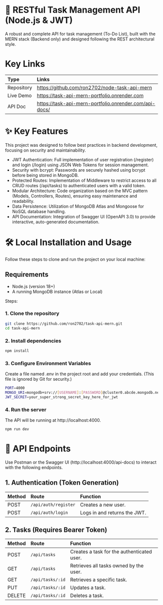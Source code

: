 # 🚀 RESTful Task Management API (Node.js & JWT)
A robust and complete API for task management (To-Do List), built with the MERN stack (Backend only) and designed following the REST architectural style. 

# Key Links

| Type | Links     |
| :-------- | :------- | 
| Repository | https://github.com/ron2702/node-task-api-mern |
| Live Demo | https://task-api-mern-portfolio.onrender.com |
| API Doc | https://task-api-mern-portfolio.onrender.com/api-docs/ |

# ✨ Key Features

This project was designed to follow best practices in backend development, focusing on security and maintainability.

- JWT Authentication: Full implementation of user registration (/register) and login (/login) using JSON Web Tokens for session management.
- Security with bcrypt: Passwords are securely hashed using bcrypt before being stored in MongoDB.
- Protected Routes: Implementation of Middleware to restrict access to all CRUD routes (/api/tasks) to authenticated users with a valid token.
- Modular Architecture: Code organization based on the MVC pattern (Models, Controllers, Routes), ensuring easy maintenance and readability.
- Data Persistence: Utilization of MongoDB Atlas and Mongoose for NoSQL database handling.
- API Documentation: Integration of Swagger UI (OpenAPI 3.0) to provide interactive, auto-generated documentation.

# 🛠️ Local Installation and Usage

Follow these steps to clone and run the project on your local machine:

## Requirements
- Node.js (version 18+)
- A running MongoDB instance (Atlas or Local)

Steps:

### 1. Clone the repository

``` bash
git clone https://github.com/ron2702/task-api-mern.git
cd task-api-mern
```

### 2. Install dependencies

``` bash
npm install
```

### 3. Configure Environment Variables
Create a file named .env in the project root and add your credentials. (This file is ignored by Git for security.)

``` bash
PORT=4000
MONGO_URI=mongodb+srv://[USERNAME]:[PASSWORD]@cluster0.abcde.mongodb.net/tasks-db
JWT_SECRET=your_super_strong_secret_key_here_for_jwt
```

### 4. Run the server
The API will be running at http://localhost:4000.

``` bash
npm run dev
```

# 🔑 API Endpoints
Use Postman or the Swagger UI (http://localhost:4000/api-docs) to interact with the following endpoints.

## 1. Authentication (Token Generation)

| Method | Route     | Function                |
| :-------- | :------- | :------------------------- |
| POST | `/api/auth/register` | Creates a new user. |
| POST | `/api/auth/login` | Logs in and returns the JWT. |

## 2. Tasks (Requires Bearer Token)

| Method | Route     | Function                |
| :-------- | :------- | :------------------------- |
| POST | `/api/tasks` | Creates a task for the authenticated user. |
| GET | `/api/tasks` | Retrieves all tasks owned by the user. |
| GET | `/api/tasks/:id` | Retrieves a specific task. |
| PUT | `/api/tasks/:id` | Updates a task. |
| DELETE | `/api/tasks/:id` | Deletes a task. |

